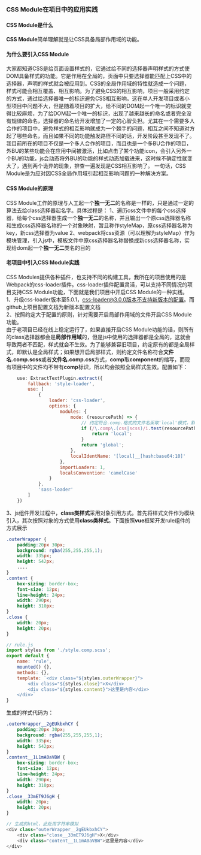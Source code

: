 ### CSS Module在项目中的应用实践
#### CSS Module是什么
**CSS Module**简单理解就是让CSS具备局部作用域的功能。
#### 为什么要引入CSS Module
大家都知道CSS是给页面设置样式的，它通过给不同的选择器声明样式的方式使DOM具备样式的功能。它是作用在全局的，页面中只要选择器能匹配上CSS中的选择器，声明的样式就会被应用到。CSS的全局作用域的特性就造成一个问题，样式可能会相互覆盖、相互影响。为了避免CSS的相互影响，项目一般采用约定的方式，通过给选择器唯一的标识避免CSS相互影响。这在单人开发项目或者小型项目中问题不大，但是随着项目的扩大，给不同的DOM起一个唯一的标识就变得比较麻烦，为了给DOM起一个唯一的标识，出现了越来越长的命名或者完全没有规律的命名，选择器的命名给开发增加了一定的心智负担。尤其在一个需要多人合作的项目中，避免样式的相互影响就成为一个棘手的问题，相互之间不知道对方起了哪些命名，而且如果不同的功能触发路径不同的话，开发阶段甚至发现不了。  
我目前所在的项目不仅是一个多人合作的项目，而且也是一个多BU合作的项目，外BU的某些功能会在应用中间被激活，比如点击了某个功能icon，会引入另外一个BU的功能，js会动态将外BU的功能的样式动态加载进来，这时候不确定性就变大了，遇到两个诡异的现象，排查一遍发现是CSS相互影响了。
一句话，CSS Module是为应对因CSS全局作用域引起相互影响问题的一种解决方案。
#### CSS Module的原理
CSS Module工作的原理与人工起一个**独一无二**的名称是一样的，只是通过一定的算法去给class选择器起名字。具体过程是：
1、遍历css文件中的每个css选择器，给每个css选择器生成一个**独一无二**的名称，并且输出一个原css选择器名称和生成css选择器名称的一个对象映射，暂且称作styleMap，原css选择器名称为key，新css选择器为value
2、webpack将css资源（可以理解为styleMap）作为模块管理，引入js中，模板文件中原css选择器名称替换成新css选择器名称，实现给dom起一个**独一无二**类名的目的
#### 老项目中引入CSS Module实践
CSS Modules提供各种插件，也支持不同的构建工具，我所在的项目使用的是Webpack的css-loader插件。css-loader插件配置灵活，可以支持不同情况的项目支持CSS Module功能，下面就是我们项目中开启CSS Module的一种实践。  
    1、升级css-loader版本至5.0.1，css-loader@3.0.0版本不支持新版本的配置。而github上项目配置文档为新版本配置文档  
    2、按照约定大于配置的原则，针对需要开启局部作用域的文件开启CSS Module功能。  
由于老项目已经在线上稳定运行了，如果直接开启CSS Module功能的话，则所有的class选择器都会是**局部作用域**的，但是js中使用的选择器都是全局的，这就会导致两者不匹配，样式就会不生效。为了能够兼容旧项目，约定原有的都是全局样式，即默认是全局样式；如果想开启局部样式，则约定文件名称符合**文件名.comp.scss**或者**文件名.comp.css**方式，**comp**取**component**的缩写，而现有项目中的文件均不带有**comp**标识，所以均会按照全局样式生效。配置如下：
```javascript
    use: ExtractTextPlugin.extract({
        fallback: 'style-loader',
        use: [
            {
                loader: 'css-loader',
                options: {
                    modules: {
                        mode: (resourcePath) => {
                            // 约定符合.comp.格式的文件名采取'local'模式，默认'global'模式
                            if (/\.comp\.(css|scss)/i.test(resourcePath)) {
                                return 'local';
                            }
                            return 'global';
                        },
                        localIdentName: '[local]__[hash:base64:10]'
                    },
                    importLoaders: 1,
                    localsConvention: 'camelCase'
                }
            },
            'sass-loader'
        ]
    })
```
3、js组件开发过程中，**class类样式**采用对象引用方式。首先将样式文件作为模块引入，其次按照对象的方式使用**class类样式**。下面按照**vue**框架开发rule组件的方式展示  
```css
.outerWrapper {
    padding:20px 30px;
    background: rgba(255,255,255,1);
    width: 335px;
    height: 542px;
    ....
}
.content {
    box-sizing: border-box;
    font-size: 12px;
    line-height: 24px;
    width: 290px;
    height: 310px;
}
.close {
    width: 20px;
    height: 20px;
}
```
```javascript
// rule.js
import styles from './style.comp.scss';
export default {
    name: 'rule',
    mounted() {},
    methods: {},
    template: `<div class="${styles.outerWrapper}">
        <div class="${styles.close}">X</div>
        <div class="${styles.content}">这里是内容</div>
    </div>`
}
```
生成的样式代码为：
```css
.outerWrapper__2gEUkbxhCY {
    padding:20px 30px;
    background: rgba(255,255,255,1);
    width: 335px;
    height: 542px;
}
.content__1L1mA0aVBW {
    box-sizing: border-box;
    font-size: 12px;
    line-height: 24px;
    width: 290px;
    height: 310px;
}
.close__33mET9J6gH {
    width: 20px;
    height: 20px;
}
```
```javascript
// 生成的html，此处用字符串模拟
<div class="outerWrapper__2gEUkbxhCY">
    <div class="close__33mET9J6gH">X</div>
    <div class="content__1L1mA0aVBW">这里是内容</div>
</div>
```
    